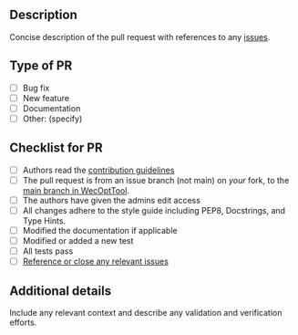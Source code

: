 ## Description
Concise description of the pull request with references to any [issues](https://github.com/sandialabs/WecOptTool/issues).

## Type of PR
- [ ] Bug fix
- [ ] New feature
- [ ] Documentation
- [ ] Other: (specify)

## Checklist for PR
- [ ] Authors read the [contribution guidelines](https://github.com/sandialabs/WecOptTool/blob/main/.github/CONTRIBUTING.md)
- [ ] The pull request is from an issue branch (not main) on *your* fork, to the [main branch in WecOptTool](https://github.com/sandialabs/WecOptTool).
- [ ] The authors have given the admins edit access
- [ ] All changes adhere to the style guide including PEP8, Docstrings, and Type Hints.
- [ ] Modified the documentation if applicable
- [ ] Modified or added a new test
- [ ] All tests pass
- [ ] [Reference or close any relevant issues](https://docs.github.com/en/issues/tracking-your-work-with-issues/linking-a-pull-request-to-an-issue)

## Additional details
Include any relevant context and describe any validation and verification efforts.
